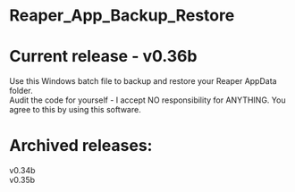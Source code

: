 # Reaper_App_Backup_Restore  
# Current release - v0.36b  
  
Use this Windows batch file to backup and restore your Reaper AppData folder.  
Audit the code for yourself - I accept NO responsibility for ANYTHING. You agree to this by using this software.  
  
# Archived releases:  
v0.34b  
v0.35b  
